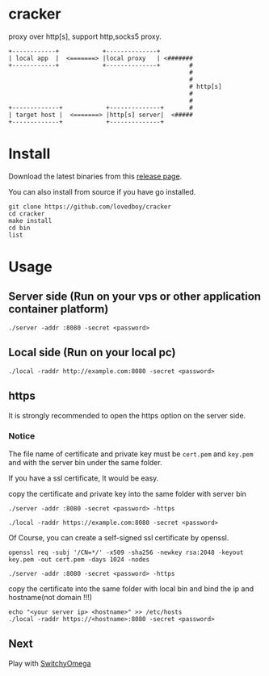 # cracker
proxy over http[s], support http,socks5 proxy.

```
+------------+            +--------------+          
| local app  |  <=======> |local proxy   | <#######
+------------+            +--------------+        #
                                                  #
                                                  #
                                                  # http[s]
                                                  #
                                                  #
+-------------+            +--------------+       #
| target host |  <=======> |http[s] server|  <#####
+-------------+            +--------------+         
```

# Install

Download the latest binaries from this [release page](https://github.com/lovedboy/cracker/releases).

You can also install from source if you have go installed.

```
git clone https://github.com/lovedboy/cracker
cd cracker
make install
cd bin
list
```
# Usage

## Server side (Run on your vps or other application container platform)

```
./server -addr :8080 -secret <password>
```

## Local side (Run on your local pc)

```
./local -raddr http://example.com:8080 -secret <password>
```

## https

It is strongly recommended to open the https option on the server side.

### Notice

The file name of certificate and private key must be `cert.pem` and `key.pem` and with the server bin under the same folder.

If you have a ssl certificate, It would be easy.

copy the certificate and private key into the same folder with server bin

```
./server -addr :8080 -secret <password> -https
```

```
./local -raddr https://example.com:8080 -secret <password>
```

Of Course, you can create a self-signed ssl certificate by openssl.

```
openssl req -subj '/CN=*/' -x509 -sha256 -newkey rsa:2048 -keyout key.pem -out cert.pem -days 1024 -nodes
```

```
./server -addr :8080 -secret <password> -https
```
copy the certificate into the same folder with local bin and bind the ip and hostname(not domain !!!)

```
echo "<your server ip> <hostname>" >> /etc/hosts
./local -raddr https://<hostname>:8080 -secret <password>
```

## Next

Play with [SwitchyOmega](https://github.com/FelisCatus/SwitchyOmega/releases)


